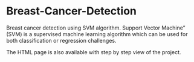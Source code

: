 # Breast-Cancer-Detection

Breast cancer detection using SVM algorithm.
Support Vector Machine” (SVM) is a supervised machine learning algorithm which can be used for both classification or regression challenges.

The HTML page is also available with step by step view of the project.
